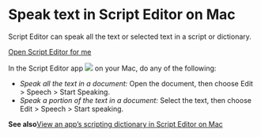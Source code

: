 # Speak text in Script Editor on Mac

Script Editor can speak all the text or selected text in a script or dictionary.

[Open Script Editor for me](x-help-action://openApp?bundleId=com.apple.ScriptEditor2)

In the Script Editor app ![](https://help.apple.com/assets/67DB7E842551EA97CB00BED5/67DB7E8502C5F38AAF0D7DC6/en_US/2d1774dafc25e40f6f806216d54cdf01.png) on your Mac, do any of the following:

* *Speak all the text in a document:* Open the document, then choose Edit &gt; Speech &gt; Start Speaking.
* *Speak a portion of the text in a document:* Select the text, then choose Edit &gt; Speech &gt; Start speaking.

**See also**[View an app’s scripting dictionary in Script Editor on Mac](https://support.apple.com/guide/script-editor/view-an-apps-scripting-dictionary-scpedt1126/2.11/mac/26)

